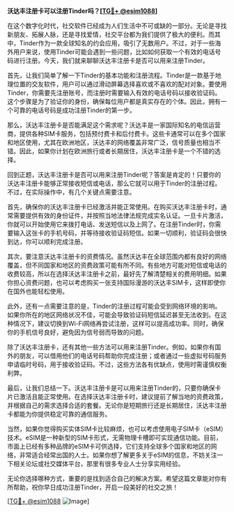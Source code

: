 **沃达丰注册卡可以注册Tinder吗？[[TG💪+ @esim1088](https://t.me/s/esim1088)]**

在这个数字化时代，社交软件已经成为人们生活中不可或缺的一部分。无论是寻找新朋友、拓展人脉，还是寻找爱情，社交平台都为我们提供了极大的便利。而其中，Tinder作为一款全球知名的约会应用，吸引了无数用户。不过，对于一些海外用户来说，使用Tinder可能会遇到一些问题，比如如何获取一个有效的电话号码进行注册。今天，我们就来聊聊沃达丰注册卡是否可以用来注册Tinder。

首先，让我们简单了解一下Tinder的基本功能和注册流程。Tinder是一款基于地理位置的交友软件，用户可以通过滑动屏幕选择喜欢或不喜欢的配对对象。要使用Tinder，你需要先注册账号，而注册时需要输入有效的电话号码以接收验证码。这个步骤是为了验证你的身份，确保每位用户都是真实存在的个体。因此，拥有一个可靠的电话号码是成功注册Tinder的第一步。

那么，沃达丰注册卡是否能满足这个需求呢？沃达丰是一家国际知名的电信运营商，提供各种SIM卡服务，包括预付费卡和后付费卡。这些卡通常可以在多个国家和地区使用，尤其在欧洲地区，沃达丰的网络覆盖非常广泛，信号质量也相当不错。因此，如果你计划在欧洲旅行或者长期居住，沃达丰注册卡是一个不错的选择。

回到正题，沃达丰注册卡是否可以用来注册Tinder呢？答案是肯定的！只要你的沃达丰注册卡能够正常接收短信或电话，那么它就可以用于Tinder的注册过程。不过，在实际操作中，有几个关键点需要注意。

首先，确保你的沃达丰注册卡已经激活并能正常使用。在购买沃达丰注册卡时，通常需要提供有效的身份证件，并按照当地法律法规完成实名认证。一旦卡片激活，你就可以开始使用它来拨打电话、发送短信以及上网了。在注册Tinder时，你需要输入这张卡的手机号码，并等待接收验证码短信。如果一切顺利，验证码会很快到达，你可以顺利完成注册。

其次，要注意沃达丰注册卡的资费情况。虽然沃达丰在全球范围内都有良好的网络覆盖，但不同国家和地区的资费政策可能有所不同。有些地方可能对短信或电话的收费较高，所以在选择沃达丰注册卡之前，最好先了解清楚相关的费用明细。如果你担心资费问题，也可以考虑购买一张支持国际漫游的沃达丰SIM卡，这样即使你在国外也能轻松使用。

此外，还有一点需要注意的是，Tinder的注册过程可能会受到网络环境的影响。如果你所在的地区网络状况不佳，可能会导致验证码短信延迟甚至无法收到。在这种情况下，建议切换到Wi-Fi网络再尝试注册，这样可以提高成功率。同时，确保你的手机信号良好，避免因为信号弱而导致的问题。

除了沃达丰注册卡，还有其他一些方法可以用来注册Tinder。例如，如果你有国外的朋友，可以借用他们的电话号码帮助你完成注册；或者通过一些虚拟号码服务申请临时号码，用于接收验证码。不过，这些方法各有优缺点，使用时需谨慎权衡利弊。

最后，让我们总结一下。沃达丰注册卡是可以用来注册Tinder的，只要你确保卡片已激活且能正常使用。在选择沃达丰注册卡时，建议提前了解当地的资费政策，并根据自己的需求选择合适的套餐。无论你是短期旅行还是长期居住，沃达丰注册卡都能为你提供稳定可靠的通信服务。

当然，如果你觉得购买实体SIM卡比较麻烦，也可以考虑使用电子SIM卡（eSIM）技术。eSIM是一种新型的SIM卡形式，无需物理卡槽即可实现通信功能。目前，市面上已经有多种品牌的eSIM卡可供选择，它们支持全球多个国家和地区的网络，非常适合经常出国的人士。如果你想了解更多关于eSIM的信息，不妨关注一下相关论坛或社交媒体平台，那里有很多专业人士分享实用经验。

无论你选择哪种方式，重要的是找到适合自己的解决方案。希望这篇文章能对你有所帮助，祝你早日成功注册Tinder，开启一段美好的社交之旅！

[[TG💪+ @esim1088](https://t.me/s/esim1088) ![Image](https://i.postimg.cc/4NQfJmqS/Snipaste-2025-05-13-00-14-12.png)]